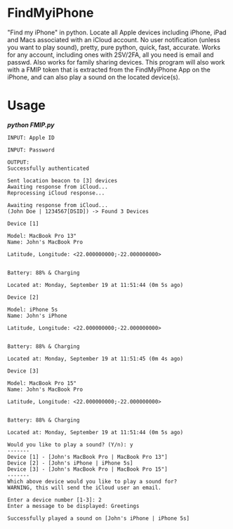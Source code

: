 # FindMyiPhone
"Find my iPhone" in python. Locate all Apple devices including iPhone, iPad and Macs associated with an iCloud account. No user notification (unless you want to play sound), pretty, pure python, quick, fast, accurate. Works for any account, including ones with 2SV/2FA, all you need is email and passwd. Also works for family sharing devices. This program will also work with a FMIP token that is extracted from the FindMyiPhone App on the iPhone, and can also play a sound on the located device(s).

# Usage 

***python FMIP.py***

```
INPUT: Apple ID 

INPUT: Password
```
```
OUTPUT:
Successfully authenticated

Sent location beacon to [3] devices
Awaiting response from iCloud...
Reprocessing iCloud response...

Awaiting response from iCloud...
(John Doe | 1234567[DSID]) -> Found 3 Devices
```
```
Device [1]

Model: MacBook Pro 13"
Name: John's MacBook Pro

Latitude, Longitude: <22.000000000;-22.000000000>


Battery: 88% & Charging

Located at: Monday, September 19 at 11:51:44 (0m 5s ago)
```
```
Device [2]

Model: iPhone 5s
Name: John's iPhone

Latitude, Longitude: <22.000000000;-22.000000000>


Battery: 88% & Charging

Located at: Monday, September 19 at 11:51:45 (0m 4s ago)

```
```
Device [3]

Model: MacBook Pro 15"
Name: John's MacBook Pro

Latitude, Longitude: <22.000000000;-22.000000000>


Battery: 88% & Charging

Located at: Monday, September 19 at 11:51:44 (0m 5s ago)
```

```
Would you like to play a sound? (Y/n): y
-------
Device [1] - [John's MacBook Pro | MacBook Pro 13"]
Device [2] - [John's iPhone | iPhone 5s]
Device [3] - [John's MacBook Pro | MacBook Pro 15"]
-------
Which above device would you like to play a sound for?
WARNING, this will send the iCloud user an email.

Enter a device number [1-3]: 2
Enter a message to be displayed: Greetings

Successfully played a sound on [John's iPhone | iPhone 5s]
```
